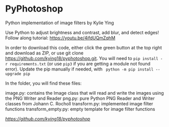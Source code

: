 # PyPhotoshop
Python implementation of image filters by Kylie Ying 

Use Python to adjust brightness and contrast, add blur, and detect edges! Follow along tutorial: https://youtu.be/4ifdUQmZqhM

In order to download this code, either click the green button at the top right and download as ZIP, or use git clone https://github.com/kying18/pyphotoshop.git. You will need to ```pip install -r requirements.txt``` (or use ```pip3``` if you are getting a module not found error). 
Update the pip manually if needed, with ``` python -m pip install --upgrade pip```

In the folder, you will find these files:

image.py: contains the Image class that will read and write the images using the PNG Writer and Reader
png.py: pure Python PNG Reader and Writer classes from Johann C. Rocholl
transform.py: implemented image filter functions
transform_empty.py: empty template for image filter functions

*https://github.com/kying18/pyphotoshop*
